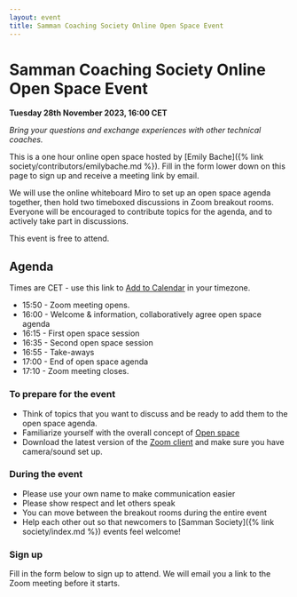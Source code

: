```yaml
---
layout: event
title: Samman Coaching Society Online Open Space Event
---
```


# Samman Coaching Society Online Open Space Event

**Tuesday 28th November 2023, 16:00 CET**

_Bring your questions and exchange experiences with other technical coaches._

This is a one hour online open space hosted by [Emily Bache]({% link society/contributors/emilybache.md %}). Fill in the form lower down on this page to sign up and receive a meeting link by email.

We will use the online whiteboard Miro to set up an open space agenda together, then hold two timeboxed discussions in Zoom breakout rooms. Everyone will be encouraged to contribute topics for the agenda, and to actively take part in discussions.

This event is free to attend.

## Agenda
Times are CET - use this link to [Add to Calendar](https://www.addevent.com/event/Aq15076772) in your timezone.
* 15:50 - Zoom meeting opens.
* 16:00 - Welcome & information, collaboratively agree open space agenda
* 16:15 - First open space session
* 16:35 - Second open space session
* 16:55 - Take-aways
* 17:00 - End of open space agenda
* 17:10 - Zoom meeting closes.

### To prepare for the event
* Think of topics that you want to discuss and be ready to add them to the open space agenda.
* Familiarize yourself with the overall concept of [Open space](https://www.agilealliance.org/glossary/open-space)
* Download the latest version of the [Zoom client](https://support.zoom.us/hc/en-us/articles/360032812931-Starting-the-Zoom-Desktop-Client) and make sure you have camera/sound set up.

### During the event
* Please use your own name to make communication easier
* Please show respect and let others speak
* You can move between the breakout rooms during the entire event
* Help each other out so that newcomers to [Samman Society]({% link society/index.md %}) events feel welcome!

### Sign up
Fill in the form below to sign up to attend. We will email you a link to the Zoom meeting before it starts.
